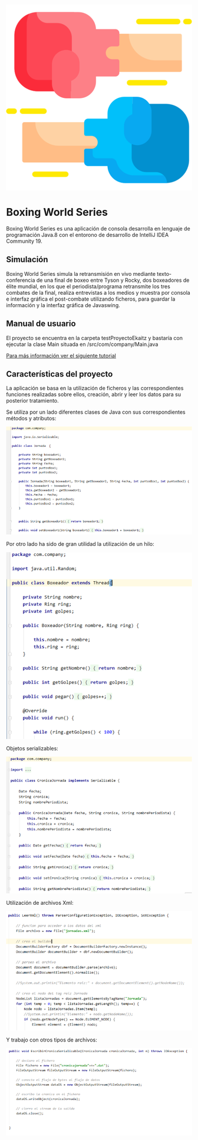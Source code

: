 ![](imagenes/boxing-glove.png)
# Boxing World Series

Boxing World Series es una aplicación de consola desarrolla en lenguaje de programación Java.8 con el entorono de 
desarrollo de IntelliJ IDEA Community 19.

## Simulación

Boxing World Series simula la retransmisión en vivo mediante texto-conferencia de una final de boxeo entre Tyson y Rocky,
dos boxeadores de élite mundial, en los que el periodista/programa retransmite los tres combates de la final, realiza 
entrevistas a los medios y muestra por consola e interfaz gráfica el post-combate utilizando ficheros, para guardar 
la información y la interfaz gráfica de Javaswing. 

## Manual de usuario

El proyecto se encuentra en la carpeta testProyectoEkaitz y bastaría con ejecutar la clase Main situada en 
/src/com/company/Main.java

[Para más información ver el siguiente tutorial](https://www.youtube.com/watch?v=x43MjXGOqME&feature=youtu.be)

## Características del proyecto

La aplicación se basa en la utilización de ficheros y las correspondientes funciones realizadas sobre ellos,
creación, abrir y leer los datos para su posterior tratamiento.

Se utiliza por un lado diferentes clases de Java con sus correspondientes métodos y atributos:

![](imagenes/jornada.PNG)

Por otro lado ha sido de gran utilidad la utilización de un hilo:

![](imagenes/hilo.png)

Objetos serializables:

![](imagenes/seri.PNG)

Utilización de archivos Xml:

![](imagenes/xml.PNG)

Y trabajo con otros tipos de archivos:

![](imagenes/escribir.PNG)






